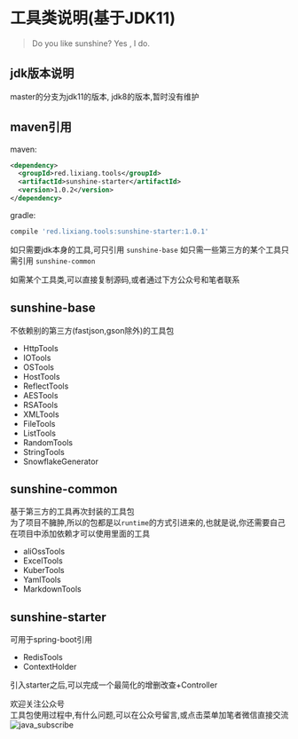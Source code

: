 # 工具类说明(基于JDK11)


> Do you like sunshine?  Yes , I do.

## jdk版本说明
master的分支为jdk11的版本, jdk8的版本,暂时没有维护

## maven引用
maven:  
```xml
<dependency>
  <groupId>red.lixiang.tools</groupId>
  <artifactId>sunshine-starter</artifactId>
  <version>1.0.2</version>
</dependency>
```

gradle:
```groovy
compile 'red.lixiang.tools:sunshine-starter:1.0.1'
```
如只需要jdk本身的工具,可只引用 `sunshine-base`
如只需一些第三方的某个工具只需引用 `sunshine-common`

如需某个工具类,可以直接复制源码,或者通过下方公众号和笔者联系

## sunshine-base
不依赖别的第三方(fastjson,gson除外)的工具包
- HttpTools
- IOTools
- OSTools
- HostTools
- ReflectTools
- AESTools
- RSATools
- XMLTools
- FileTools
- ListTools
- RandomTools
- StringTools
- SnowflakeGenerator

## sunshine-common
基于第三方的工具再次封装的工具包  
为了项目不臃肿,所以的包都是以`runtime`的方式引进来的,也就是说,你还需要自己在项目中添加依赖才可以使用里面的工具  
- aliOssTools
- ExcelTools
- KuberTools
- YamlTools
- MarkdownTools

## sunshine-starter
可用于spring-boot引用 
- RedisTools
- ContextHolder  

引入starter之后,可以完成一个最简化的增删改查+Controller


欢迎关注公众号  
工具包使用过程中,有什么问题,可以在公众号留言,或点击菜单加笔者微信直接交流    
![java_subscribe](https://gitee.com/smeilknife/image1/raw/master/image/java_subscribe.jpg)